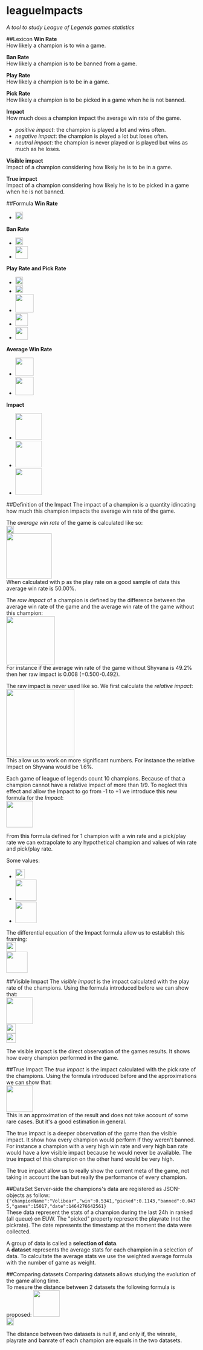 # leagueImpacts
*A tool to study League of Legends games statistics*

##Lexicon
**Win Rate**   
How likely a champion is to win a game.

**Ban Rate**  
How likely a champion is to be banned from a game.

**Play Rate**  
How likely a champion is to be in a game.

**Pick Rate**  
How likely a champion is to be picked in a game when he is not banned.

**Impact**  
How much does a champion impact the average win rate of the game.  
- *positive impact*: the champion is played a lot and wins often.
- *negative impact*: the champion is played a lot but loses often.
- *neutral impact*: the champion is never played or is played but wins as much as he loses.

**Visible impact**    
Impact of a champion considering how likely he is to be in a game.

**True impact**  
Impact of a champion considering how likely he is to be picked in a game when he is not banned.

##Formula
**Win Rate**  
- <img src="http://i.imgur.com/PK3XH8X.png" height="20" />

**Ban Rate**  
- <img src="http://i.imgur.com/FvzUgbY.png" height="20" />  
- <img src="http://i.imgur.com/HoMfIyd.png" height="33" /> 

**Play Rate and Pick Rate**  
- <img src="http://i.imgur.com/vWmzcCd.png" height="20" />  
- <img src="http://i.imgur.com/gGtlmQp.png" height="20" />  
- <img src="http://i.imgur.com/6naL8MY.png" height="48" />  
- <img src="http://i.imgur.com/cNJbNse.png" height="33" />  
- <img src="http://i.imgur.com/68611GK.png" height="33" />  

**Average Win Rate**  
- <img src="http://i.imgur.com/DewpfaB.png" height="48" />  
- <img src="http://i.imgur.com/KJRYzxC.png" height="48" />  

**Impact**  
- <img src="http://i.imgur.com/r8mMryu.png" height="70" /> 
- <img src="http://i.imgur.com/E2w4m9o.png" height="70" /> 
- <img src="http://i.imgur.com/VCgo6NF.png" height="70" /> 


##Definition of the Impact
The impact of a champion is a quantity idincating how much this champion impacts the average win rate of the game.

The *average win rate* of the game is calculated like so:  
<img src="http://i.imgur.com/vWmzcCd.png" height="20" />  
<img src="http://i.imgur.com/Nfjwnga.png" height="120" />  
When calculated with p as the play rate on a good sample of data this average win rate is 50.00%.

The *raw impact* of a champion is defined by the difference between the average win rate of the game and the average win rate of the game without this champion:  
<img src="http://i.imgur.com/cnDVVeB.png" height="128" />  
For instance if the average win rate of the game without Shyvana is 49.2% then her raw impact is 0.008 (=0.500-0.492).

The raw impact is never used like so. We first calculate the *relative impact*:
<img src="http://i.imgur.com/LxBD9w9.png" height="180" />  
This allow us to work on more significant numbers. For instance the relative Impact on Shyvana would be 1.6%.

Each game of league of legends count 10 champions. Because of that a champion cannot have a relative impact of more than 1/9. To neglect this effect and allow the Impact to go from -1 to +1 we introduce this new formula for the *Impact*:  
<img src="http://i.imgur.com/r8mMryu.png" height="70" /> 

From this formula defined for 1 champion with a win rate and a pick/play rate we can extrapolate to any hypothetical champion and values of win rate and pick/play rate.

Some values:
- <img src="http://i.imgur.com/PrVh9kb.png" height="25" /> 
- <img src="http://i.imgur.com/dEHESf4.png" height="56" /> 
- <img src="http://i.imgur.com/s6hS3gz.png" height="56" />

The differential equation of the Impact formula allow us to establish this framing:  
<img src="http://i.imgur.com/PrVh9kb.png" height="25" />  
<img src="http://i.imgur.com/OLoycXc.png" height="56" />


##Visible Impact
The *visible impact* is the impact calculated with the play rate of the champions. Using the formula introduced before we can show that:  
<img src="http://i.imgur.com/E2w4m9o.png" height="70" />  
<img src="http://i.imgur.com/Oe01lwO.png" height="25" />  
<img src="http://i.imgur.com/LNGQDXT.png" height="25" />  

The visible impact is the direct observation of the games results. It shows how every champion performed in the game.

##True Impact
The *true impact* is the impact calculated with the pick rate of the champions. Using the formula introduced before and the approximations we can show that:  
<img src="http://i.imgur.com/VCgo6NF.png" height="70" />  
This is an approximation of the result and does not take account of some rare cases. But it's a good estimation in general.

The true impact is a deeper observation of the game than the visible impact. It show how every champion would perform if they weren't banned. For instance a champion with a very high win rate and very high ban rate would have a low visible impact because he would never be available. The true impact of this champion on the other hand would be very high.

The true impact allow us to really show the current meta of the game, not taking in account the ban but really the performance of every champion.


##DataSet
Server-side the champions's data are registered as JSON-objects as follow:  
<code>{"championName":"Volibear","win":0.5341,"picked":0.1143,"banned":0.0475,"games":15017,"date":1464276642561}</code>  
These data represent the stats of a champion during the last 24h in ranked (all queue) on EUW. The "picked" property represent the playrate (not the pickrate). The date represents the timestamp at the moment the data were collected.

A group of data is called a **selection of data**.  
A **dataset** represents the average stats for each champion in a selection of data.
To calcultate the average stats we use the weighted average formula with the number of game as weight.

##Comparing datasets
Comparing datasets allows studying the evolution of the game allong time.  
To mesure the distance between 2 datasets the following formula is proposed:
<img src="http://i.imgur.com/GvtYrnZ.png" height="70" />  
<img src="http://i.imgur.com/RpyCZ8P.png" height="20" />  

The distance between two datasets is null if, and only if, the winrate, playrate and banrate of each champion are equals in the two datasets.


